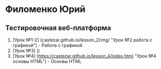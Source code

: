 # Филоменко Юрий
## Тестировочная веб-платформа

1. [Урок №1-2] (castezar.github.io/lesson_2/img/ "Урок №2 работа с графикой") - Работа с графикой  
2. [Урок №3] ()  
3. [Урок №4] (https://castezar.github.io/lesson_4/index.html "Урок №4 основы HTML") - Основы HTML
